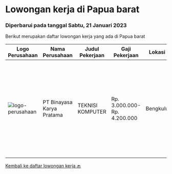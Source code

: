 
  # Lowongan kerja di Papua barat

  ### Diperbarui pada tanggal Sabtu, 21 Januari 2023

  Berikut merupakan daftar lowongan kerja yang ada di Papua barat

  |Logo Perusahaan | Nama Perusahaan | Judul Pekerjaan | Gaji Pekerjaan | Lokasi | Deskripsi | Tanggal diunggah | Pranala |
  | -------------- | --------------- | --------------- | --------- | --------- | -------------- | ------- | ----------- |
  |![logo-perusahaan](https://image-service-cdn.seek.com.au/7683c13df98531e06c6746a4aaa4a41636e7bb3a/ee4dce1061f3f616224767ad58cb2fc751b8d2dc)|PT Binayasa Karya Pratama|TEKNISI KOMPUTER|Rp. 3.000.000-Rp. 4.200.000|Bengkulu|Tanggung Jawab Pekerjaan: Melakukan pemantauan terhadap perangkat serta maintenance yang bersifat preventif seperti update patch Operating System dan...|Jumat, 23 Desember 2022|https://www.jobstreet.co.id/id/job/teknisi-komputer-4154664?token=0~6bd2f05d-13be-43b2-ba7f-f481a48dc19a&sectionRank=1&jobId=jobstreet-id-job-4154664|


  [Kembali ke daftar lowongan kerja 🔙](../README.md#daftar-lowongan-kerja)
  